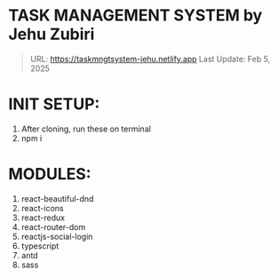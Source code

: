 # TASK MANAGEMENT SYSTEM by Jehu Zubiri

> URL: https://taskmngtsystem-jehu.netlify.app
> Last Update: Feb 5, 2025

# INIT SETUP:

1. After cloning, run these on terminal
2. npm i

# MODULES:

1. react-beautiful-dnd
2. react-icons
3. react-redux
4. react-router-dom
5. reactjs-social-login
6. typescript
7. antd
8. sass

